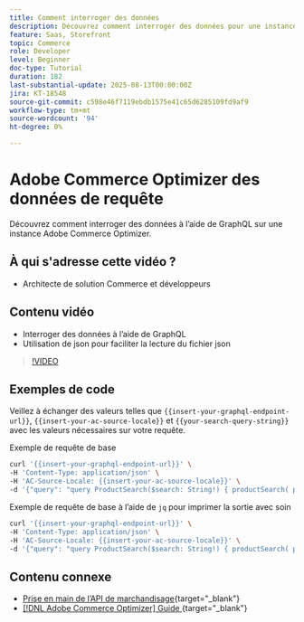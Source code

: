 ```yaml
---
title: Comment interroger des données
description: Découvrez comment interroger des données pour une instance Adobe Commerce Optimizer.
feature: Saas, Storefront
topic: Commerce
role: Developer
level: Beginner
doc-type: Tutorial
duration: 182
last-substantial-update: 2025-08-13T00:00:00Z
jira: KT-18548
source-git-commit: c598e46f7119ebdb1575e41c65d6285109fd9af9
workflow-type: tm+mt
source-wordcount: '94'
ht-degree: 0%

---
```


# Adobe Commerce Optimizer des données de requête

Découvrez comment interroger des données à l’aide de GraphQL sur une instance Adobe Commerce Optimizer.

## À qui s&#39;adresse cette vidéo ?

* Architecte de solution Commerce et développeurs

## Contenu vidéo

* Interroger des données à l’aide de GraphQL
* Utilisation de json pour faciliter la lecture du fichier json

>[!VIDEO](https://video.tv.adobe.com/v/3470800?learn=on&enablevpops)

## Exemples de code

Veillez à échanger des valeurs telles que `{{insert-your-graphql-endpoint-url}}`, `{{insert-your-ac-source-locale}}` et `{{your-search-query-string}}` avec les valeurs nécessaires sur votre requête.

Exemple de requête de base

```bash
curl '{{insert-your-graphql-endpoint-url}}' \
-H 'Content-Type: application/json' \
-H 'AC-Source-Locale: {{insert-your-ac-source-locale}}' \
-d '{"query": "query ProductSearch($search: String!) { productSearch( phrase: $search, page_size: 10, current_page: 2) { items { productView { sku name description shortDescription images { url } ... on SimpleProductView { attributes { label name value } price { regular { amount { value currency } } roles } } } } } }", "variables": { "search": "{{your-search-query-string}}"}}'
```

Exemple de requête de base à l’aide de `jq` pour imprimer la sortie avec soin

```bash
curl '{{insert-your-graphql-endpoint-url}}' \
-H 'Content-Type: application/json' \
-H 'AC-Source-Locale: {{insert-your-ac-source-locale}}' \
-d '{"query": "query ProductSearch($search: String!) { productSearch( phrase: $search, page_size: 10, current_page: 2) { items { productView { sku name description shortDescription images { url } ... on SimpleProductView { attributes { label name value } price { regular { amount { value currency } } roles } } } } } }", "variables": { "search": "{{your-search-query-string}}"}}' | jq .
```

## Contenu connexe

* [Prise en main de l’API de marchandisage](https://developer.adobe.com/commerce/services/optimizer/merchandising-services/using-the-api/#make-your-first-request){target="_blank"}
* [[!DNL Adobe Commerce Optimizer]  Guide ](https://experienceleague.adobe.com/en/docs/commerce/optimizer/overview){target="_blank"}
